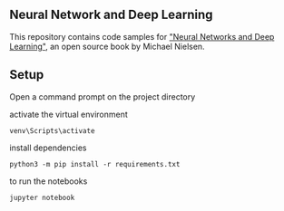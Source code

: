## Neural Network and Deep Learning 

This repository contains code samples for  ["Neural Networks and Deep Learning"](http://neuralnetworksanddeeplearning.com), an open source book by Michael Nielsen.


## Setup

Open a command prompt on the project directory 

activate the virtual environment

```
venv\Scripts\activate
```

install dependencies
```
python3 -m pip install -r requirements.txt
```

to run the notebooks 

```
jupyter notebook
```